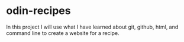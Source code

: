 # odin-recipes
In this project I will use what I have learned about git, github, html, and command line to create a website for a recipe.